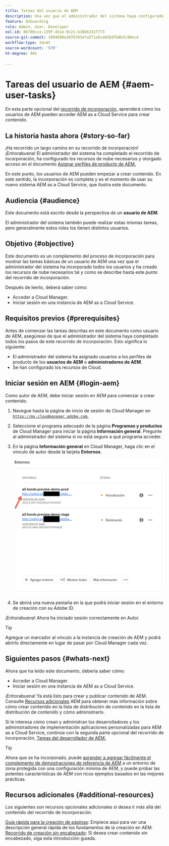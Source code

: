 ```yaml
---
title: Tareas del usuario de AEM
description: Una vez que el administrador del sistema haya configurado los recursos de nube necesarios, aprenda cómo los usuarios de AEM pueden acceder a AEM as a Cloud Service para crear contenido.
feature: Onboarding
role: Admin, User, Developer
exl-id: 86700cce-139f-451e-9c21-b38b6332f773
source-git-commit: 1994b90e3876f03efa571a9ce65b9fb8b3c90ec4
workflow-type: tm+mt
source-wordcount: '579'
ht-degree: 96%

---
```



# Tareas del usuario de AEM {#aem-user-tasks}

En esta parte opcional del [recorrido de incorporación,](overview.md) aprenderá cómo los usuarios de AEM pueden acceder AEM as a Cloud Service para crear contenido.

## La historia hasta ahora {#story-so-far}

¡Ha recorrido un largo camino en su recorrido de incorporación! ¡Enhorabuena! El administrador del sistema ha completado el recorrido de incorporación, ha configurado los recursos de nube necesarios y otorgado acceso en el documento [Asignar perfiles de producto de AEM.](assign-profiles-aem.md)

En este punto, los usuarios de AEM pueden empezar a crear contenido. En este sentido, la incorporación es completa y es el momento de usar su nuevo sistema AEM as a Cloud Service, que ilustra este documento.

## Audiencia {#audience}

Este documento está escrito desde la perspectiva de un **usuario de AEM**.

El administrador del sistema también puede realizar estas mismas tareas, pero generalmente estos roles los tienen distintos usuarios.

## Objetivo {#objective}

Este documento es un complemento del proceso de incorporación para mostrar las tareas básicas de un usuario de AEM una vez que el administrador del sistema ha incorporado todos los usuarios y ha creado los recursos de nube necesarios tal y como se describe hasta este punto del recorrido de incorporación.

Después de leerlo, deberá saber cómo:

* Acceder a Cloud Manager.
* Iniciar sesión en una instancia de AEM as a Cloud Service.

## Requisitos previos {#prerequisites}

Antes de comenzar las tareas descritas en este documento como usuario de AEM, asegúrese de que el administrador del sistema haya completado todos los pasos de este recorrido de incorporación. Esto significa lo siguiente:

* El administrador del sistema ha asignado usuarios a los perfiles de producto de los **usuarios de AEM** o **administradores de AEM**.
* Se han configurado los recursos de Cloud.

## Iniciar sesión en AEM {#login-aem}

Como autor de AEM, debe iniciar sesión en AEM para comenzar a crear contenido.

1. Navegue hasta la página de inicio de sesión de Cloud Manager en [`https://my.cloudmanager.adobe.com`.](https://my.cloudmanager.adobe.com/)

1. Seleccione el programa adecuado de la página **Programas y productos** de Cloud Manager para iniciar la página **Información general**. Pregunte al administrador del sistema si no está seguro a qué programa acceder.

1. En la página **Información general** en Cloud Manager, haga clic en el vínculo de autor desde la tarjeta **Entornos**.

   ![Tarjeta Entornos](/help/journey-onboarding/assets/author-environ.png)

1. Se abrirá una nueva pestaña en la que podrá iniciar sesión en el entorno de creación con su Adobe ID.

¡Enhorabuena! Ahora ha iniciado sesión correctamente en Autor.

>[!TIP]
>
>Agregue un marcador al vínculo a la instancia de creación de AEM y podrá abrirlo directamente en lugar de pasar por Cloud Manager cada vez.

## Siguientes pasos {#whats-next}

Ahora que ha leído este documento, debería saber cómo:

* Acceder a Cloud Manager.
* Iniciar sesión en una instancia de AEM as a Cloud Service.

¡Enhorabuena! Ya está listo para crear y publicar contenido de AEM. Consulte [Recursos adicionales](#additional-resources) AEM para obtener más información sobre cómo crear contenido en la lista de distribución de contenido en la lista de distribución de contenido y cómo administrarlo.

Si le interesa cómo crean y administran los desarrolladores y los administradores de implementación aplicaciones personalizadas para AEM as a Cloud Service, continúe con la segunda parte opcional del recorrido de incorporación, [Tareas del desarrollador de AEM.](developers.md)

>[!TIP]
>
>Ahora que se ha incorporado, puede [aprender a agregar fácilmente el complemento de demostraciones de referencia de AEM](/help/journey-sites/demos-add-on/overview.md) a un entorno de zona protegida con una configuración mínima de AEM, y puede probar las potentes características de AEM con ricos ejemplos basados en las mejores prácticas.

## Recursos adicionales {#additional-resources}

Los siguientes son recursos opcionales adicionales si desea ir más allá del contenido del recorrido de incorporación.

[Guía rápida para la creación de páginas](/help/sites-cloud/authoring/getting-started/quick-start.md): Empiece aquí para ver una descripción general rápida de los fundamentos de la creación en AEM.
[Recorrido de creación sin encabezado](/help/journey-headless/author/overview.md): Si desea crear contenido sin encabezado, siga esta introducción guiada.
